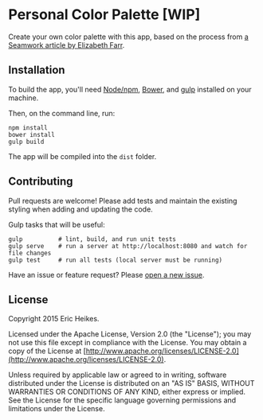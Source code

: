 # Personal Color Palette [WIP]

Create your own color palette with this app, based on the process from [a Seamwork article by Elizabeth Farr](https://www.seamworkmag.com/issues/2015/05/design-a-personal-color-palette).

## Installation

To build the app, you'll need [Node/npm](https://nodejs.org), [Bower](http://bower.io/), and [gulp](http://gulpjs.com/) installed on your machine.

Then, on the command line, run:

```shell
npm install
bower install
gulp build
```

The app will be compiled into the `dist` folder.

## Contributing

Pull requests are welcome! Please add tests and maintain the existing styling when adding and updating the code.

Gulp tasks that will be useful:

```shell
gulp          # lint, build, and run unit tests
gulp serve    # run a server at http://localhost:8080 and watch for file changes
gulp test     # run all tests (local server must be running)
```

Have an issue or feature request? Please [open a new issue](https://github.com/Banno/personal-color-palette/issues/new).

## License

Copyright 2015 Eric Heikes.

Licensed under the Apache License, Version 2.0 (the "License"); you may not use this file except in compliance with the License. You may obtain a copy of the License at [http://www.apache.org/licenses/LICENSE-2.0](http://www.apache.org/licenses/LICENSE-2.0).

Unless required by applicable law or agreed to in writing, software distributed under the License is distributed on an "AS IS" BASIS, WITHOUT WARRANTIES OR CONDITIONS OF ANY KIND, either express or implied. See the License for the specific language governing permissions and limitations under the License.
